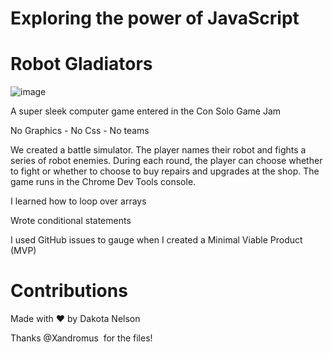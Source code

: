 # Exploring the power of JavaScript
# Robot Gladiators
![image](https://user-images.githubusercontent.com/77229281/107131459-0b609d00-689c-11eb-9d8b-ac93342cc372.png)

A super sleek computer game entered in the Con Solo Game Jam

No Graphics - No Css - No teams

We created a battle simulator. The player names their robot and fights a series of robot enemies. During each round, the player can choose whether to fight or whether to choose to buy repairs and upgrades at the shop. The game runs in the Chrome Dev Tools console.

I learned how to loop over arrays

Wrote conditional statements

I used GitHub issues to gauge when I created a Minimal Viable Product (MVP)

# Contributions
Made with ❤️ by Dakota Nelson

Thanks @Xandromus  for the files! 